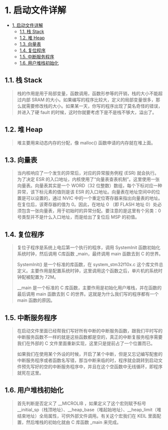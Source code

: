 # 1. 启动文件详解

- [1. 启动文件详解](#1-启动文件详解)
  - [1.1. 栈 Stack](#11-栈-stack)
  - [1.2. 堆 Heap](#12-堆-heap)
  - [1.3. 向量表](#13-向量表)
  - [1.4. 复位程序](#14-复位程序)
  - [1.5. 中断服务程序](#15-中断服务程序)
  - [1.6. 用户堆栈初始化](#16-用户堆栈初始化)

## 1.1. 栈 Stack
> 栈的作用是用于局部变量，函数调用，函数形参等的开销，栈的大小不能超过内部 SRAM 的大小。如果编写的程序比较大，定义的局部变量很多，那么就需要修改栈的大小。如果某一天，你写的程序出现了莫名奇怪的错误，并进入了硬 fault 的时候，这时你就要考虑下是不是栈不够大，溢出了。

## 1.2. 堆 Heap
> 堆主要用来动态内存的分配，像 malloc() 函数申请的内存就在堆上面。

## 1.3. 向量表
> 当内核响应了一个发生的异常后，对应的异常服务例程 (ESR) 就会执行。为了决定 ESR 的入口地址，内核使用了“向量表查表机制”。这里使用一张向量表。向量表其实是一个 WORD（32 位整数）数组，每个下标对应一种异常，该下标元素的值则是该 ESR 的入口地址。向量表在地址空间中的位置是可以设置的，通过 NVIC 中的一个重定位寄存器来指出向量表的地址。在复位后，该寄存器的值为 0。因此，在地址 0 （即 FLASH 地址 0）处必须包含一张向量表，用于初始时的异常分配。要注意的是这里有个另类：0 号类型并不是什么入口地址，而是给出了复位后 MSP 的初值。

## 1.4. 复位程序
> 复位子程序是系统上电后第一个执行的程序，调用 SystemInit 函数初始化系统时钟，然后调用 C库函数 _main，最终调用 main 函数去到 C 的世界。
>
> SystemInit() 是一个标准的库函数，在 system_stm32f10x.c 这个库文件总定义。主要作用是配置系统时钟，这里调用这个函数之后，单片机的系统时钟配被配置为 72M。
>
> __main 是一个标准的 C 库函数，主要作用是初始化用户堆栈，并在函数的最后调用 main 函数去到 C 的世界。这就是为什么我们写的程序都有一个 main 函数的原因。

## 1.5. 中断服务程序
> 在启动文件里面已经帮我们写好所有中断的中断服务函数，跟我们平时写的中断服务函数不一样的就是这些函数都是空的，真正的中断复服务程序需要我们在外部的 C 文件里面重新实现，这里只是提前占了一个位置而已。
>
> 如果我们在使用某个外设的时候，开启了某个中断，但是又忘记编写配套的中断服务程序或者函数名写错，那当中断来临的时，程序就会跳转到启动文件预先写好的空的中断服务程序中，并且在这个空函数中无线循环，即程序就死在这里。

## 1.6. 用户堆栈初始化
> 首先判断是否定义了 __MICROLIB ，如果定义了这个宏则赋予标号 __initial_sp（栈顶地址）、__heap_base（堆起始地址）、__heap_limit（堆结束地址）全局属性，可供外部文件调用。有关这个宏我们在 KEIL 里面配置，然后堆栈的初始化就由 C 库函数 _main 来完成。